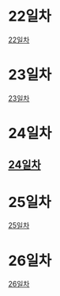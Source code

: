 # 22일차
[22일차](https://www.notion.so/bluecandle/AIFFEL_22-2020-08-24-f5f44e407c7d4272b0282541a502e193)

# 23일차
[23일차](https://www.notion.so/bluecandle/AIFFEL_23-2020-08-25-9667adb0edb549d89e32ac661075d816)

# 24일차
[24일차](https://www.notion.so/bluecandle/AIFFEL_24-2020-08-26-51c211eed4e6429cac8b15f9f5464d74)
------

# 25일차
[25일차]()

# 26일차
[26일차]()